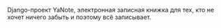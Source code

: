 Django-проект YaNote, электронная записная книжка для тех, кто не хочет ничего забыть и поэтому всё записывает. 
